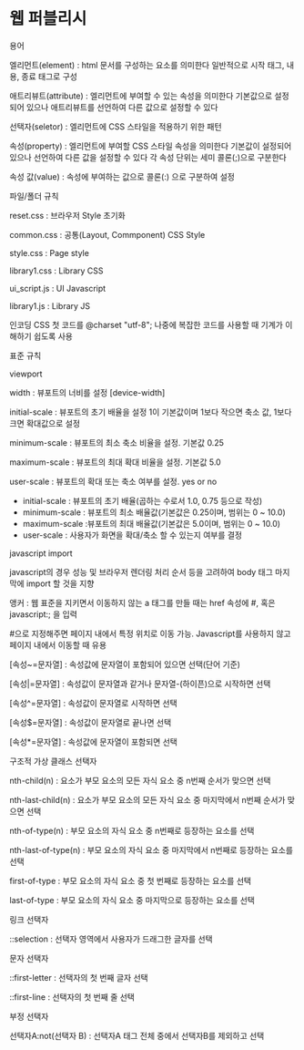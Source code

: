 # 웹 퍼블리시 

용어

<!-- 여는 태그, 속성, 속성값, 닫는 태그 -->
엘리먼트(element) : html 문서를 구성하는 요소를 의미한다 일반적으로 시작 태그, 내용, 종료 태그로 구성

애트리뷰트(attribute) : 엘리먼트에 부여할 수 있는 속성을 의미한다 기본값으로 설정되어 있으나 애트리뷰트를 선언하여 다른 값으로 설정할 수 있다

<!-- html 요소의 css 스타일을 지정하는 역할 -->
선택자(seletor) : 엘리먼트에 CSS 스타일을 적용하기 위한 패턴

속성(property) : 엘리먼트에 부여할 CSS 스타일 속성을 의미한다 기본값이 설정되어 있으나 선언하여 다른 값을 설정할 수 있다 각 속성 단위는 세미 콜론(;)으로 구분한다

속성 값(value) : 속성에 부여하는 값으로 콜론(:) 으로 구분하여 설정



 파일/폴더 규칙

<!-- 브라우저 마다 다른 기본값으로 스타일이 적용되있다
동일한 css 스타일을 보여주기 위해 초기화 -->
reset.css : 브라우저 Style 초기화

<!-- 공통적으로 적용되는 스타일 -->
common.css : 공통(Layout, Commponent) CSS Style

style.css : Page style

library1.css : Library CSS

ui_script.js : UI Javascript

library1.js : Library JS


인코딩
CSS 첫 코드를 @charset "utf-8";
나중에 복잡한 코드를 사용할 때 기계가 이해하기 쉽도록 사용


표준 규칙

viewport

<meta name="viewport" content="width=device-width, initial-scale=1.0, maximum-scale=1.0, minimum-scale=1.0, user-scalable=no">

width : 뷰포트의 너비를 설정 [device-width]

initial-scale : 뷰포트의 초기 배율을 설정 1이 기본값이며 1보다 작으면 축소 값, 1보다 크면 확대값으로 설정

minimum-scale : 뷰포트의 최소 축소 비율을 설정. 기본값 0.25

maximum-scale : 뷰포트의 최대 확대 비율을 설정. 기본값 5.0

user-scale : 뷰포트의 확대 또는 축소 여부를 설정. yes or no 



* initial-scale : 뷰포트의 초기 배율(곱하는 수로서 1.0, 0.75 등으로 작성)
* minimum-scale : 뷰포트의 최소 배율값(기본값은 0.25이며, 범위는 0 ~ 10.0)
* maximum-scale :뷰포트의 최대 배율값(기본값은 5.0이며, 범위는 0 ~ 10.0)
* user-scale : 사용자가 화면을 확대/축소 할 수 있는지 여부를 결정



javascript import

<script src="../ui_script.js" charset="utf-8"></script>

javascript의 경우 성능 및 브라우저 렌더링 처리 순서 등을 고려하여 body 태그 마지막에 import 할 것을 지향



앵커 : 웹 표준을 지키면서 이동하지 않는 a 태그를 만들 때는 href 속성에 #, 혹은 javascript:; 을 입력

#으로 지정해주면 페이지 내에서 특정 위치로 이동 가능. Javascript를 사용하지 않고 페이지 내에서 이동할 때 유용



[속성~=문자열] : 속성값에 문자열이 포함되어 있으면 선택(단어 기준)

[속성|=문자열] : 속성값이 문자열과 같거나 문자열-(하이픈)으로 시작하면 선택

[속성^=문자열] : 속성값이 문자열로 시작하면 선택

[속성$=문자열] : 속성값이 문자열로 끝나면 선택

[속성*=문자열] : 속성값에 문자열이 포함되면 선택



구조적 가상 클래스 선택자

nth-child(n) : 요소가 부모 요소의 모든 자식 요소 중 n번째 순서가 맞으면 선택

nth-last-child(n) : 요소가 부모 요소의 모든 자식 요소 중 마지막에서 n번째 순서가 맞으면 선택

nth-of-type(n) : 부모 요소의 자식 요소 중 n번째로 등장하는 요소를 선택

nth-last-of-type(n) : 부모 요소의 자식 요소 중 마지막에서 n번째로 등장하는 요소를 선택

first-of-type : 부모 요소의 자식 요소 중 첫 번째로 등장하는 요소를 선택

last-of-type : 부모 요소의 자식 요소 중 마지막으로 등장하는 요소를 선택



링크 선택자

::selection : 선택자 영역에서 사용자가 드래그한 글자를 선택



문자 선택자

::first-letter : 선택자의 첫 번째 글자 선택

::first-line : 선택자의 첫 번째 줄 선택



부정 선택자 

선택자A:not(선택자 B) : 선택자A 태그 전체 중에서 선택자B를 제외하고 선택